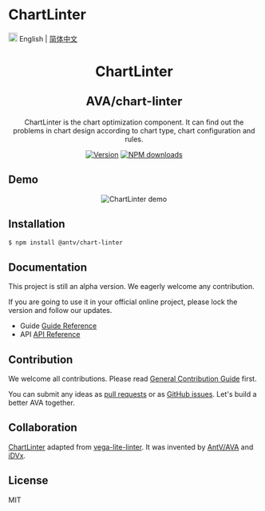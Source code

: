 # ChartLinter
<img src="https://gw.alipayobjects.com/zos/antfincdn/R8sN%24GNdh6/language.svg" width="18"> English | [简体中文](./zh-CN/README.zh-CN.md)

<h1 align="center">
  <p>ChartLinter</p>
  <span style="font-size: 24px;">AVA/chart-linter</span>
</h1>

<div align="center">

ChartLinter is the chart optimization component. It can find out the problems in chart design according to chart type, chart configuration and rules.

[![Version](https://badgen.net/npm/v/@antv/chart-linter)](https://www.npmjs.com/@antv/chart-linter)
[![NPM downloads](http://img.shields.io/npm/dm/@antv/chart-linter.svg)](http://npmjs.com/@antv/chart-linter)

</div>

## Demo

<div align="center">
  <img src="https://gw.alipayobjects.com/zos/antfincdn/dNEGhttBFB/Kapture%2525202021-05-26%252520at%25252023.29.22.gif" alt="ChartLinter demo">
</div>

## Installation

```bash
$ npm install @antv/chart-linter
```

## Documentation

This project is still an alpha version. We eagerly welcome any contribution.

If you are going to use it in your official online project, please lock the version and follow our updates.

* Guide [Guide Reference](https://ava.antv.vision/en/docs/guide/chart-linter/intro)
* API [API Reference](https://ava.antv.vision/en/docs/api/chart-linter/Linter)

## Contribution

We welcome all contributions. Please read [General Contribution Guide](../../CONTRIBUTING.md) first.

You can submit any ideas as [pull requests](https://github.com/antvis/AVA/pulls) or as [GitHub issues](https://github.com/antvis/AVA/issues). Let's build a better AVA together.

## Collaboration

[ChartLinter](https://ava.antv.vision/en/docs/guide/chart-linter/intro) adapted from [vega-lite-linter](http://vegalite-linter.idvxlab.com/). It was invented by [AntV/AVA](https://ava.antv.vision/en) and [iDVx](https://idvxlab.com/).

## License

MIT
